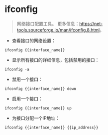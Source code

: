 # ifconfig

> 网络接口配置工具。
> 更多信息：<https://net-tools.sourceforge.io/man/ifconfig.8.html>。

- 查看接口的网络设置：

`ifconfig {{interface_name}}`

- 显示所有接口的详细信息，包括禁用的接口：

`ifconfig -a`

- 禁用一个接口：

`ifconfig {{interface_name}} down`

- 启用一个接口：

`ifconfig {{interface_name}} up`

- 为接口分配一个IP地址：

`ifconfig {{interface_name}} {{ip_address}}`